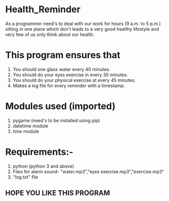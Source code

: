 # Health_Reminder
As a programmer need's to deal with our work for hours (9 a.m. to 5 p.m.) sitting in one place which don't leads to a very good healthy lifestyle and very few of us only think about our health. 
# This program ensures that 
1. You should one glass water every 40 minutes.
2. You should do your eyes exercise in every 30 minutes.
3. You should do your physical exercise at every 45 minutes.
4. Makes a log file for every reminder with a timestamp.
# Modules used (imported)
  1. pygame (need's to be installed using pip)
  2. datetime module
  3. time module
# Requirements:-
1. python (python 3 and above)
2. Files for alarm sound- 
   "water.mp3","eyes exercise.mp3","exercise.mp3"
3. "log.txt" file
## HOPE YOU LIKE THIS PROGRAM

